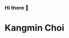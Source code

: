 ### Hi there 👋


# Kangmin Choi

<!--
**kangmincho1/kangmincho1** is a ✨ _special_ ✨ repository because its `README.md` (this file) appears on your GitHub profile.

Here are some ideas to get you started:

